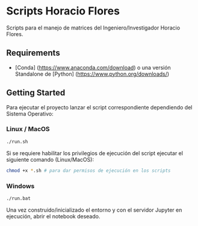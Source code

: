 # Scripts Horacio Flores

Scripts para el manejo de matrices del Ingeniero/Investigador Horacio Flores.

## Requirements

- [Conda] (https://www.anaconda.com/download) o una versión Standalone de [Python] (https://www.python.org/downloads/)

## Getting Started

Para ejecutar el proyecto lanzar el script correspondiente dependiendo del Sistema Operativo:

### Linux / MacOS
```bash
./run.sh
```

Si se requiere habilitar los privilegios de ejecución del script ejecutar el siguiente comando (Linux/MacOS):
```bash
chmod +x *.sh # para dar permisos de ejecución en los scripts
```
### Windows
```bash
./run.bat
```

Una vez construido/inicializado el entorno y con el servidor Jupyter en ejecución, abrir el notebook deseado.
